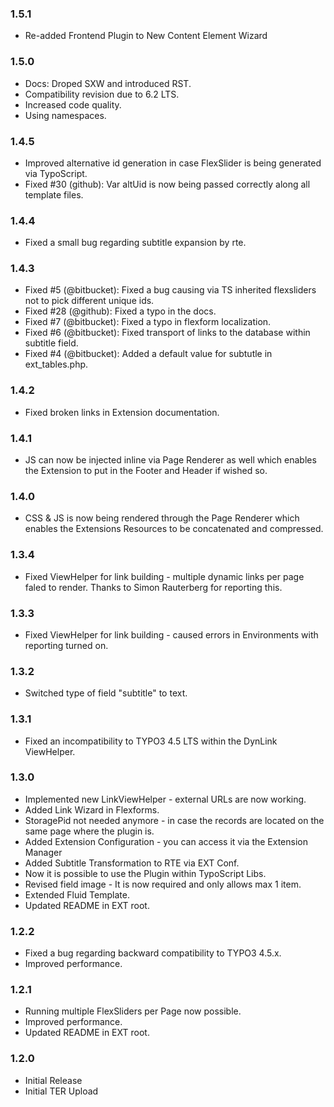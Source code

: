 ### 1.5.1

* Re-added Frontend Plugin to New Content Element Wizard


### 1.5.0

* Docs: Droped SXW and introduced RST.
* Compatibility revision due to 6.2 LTS.
* Increased code quality.
* Using namespaces.


### 1.4.5

* Improved alternative id generation in case FlexSlider is being generated via TypoScript.
* Fixed #30 (github): Var altUid is now being passed correctly along all template files.


### 1.4.4

* Fixed a small bug regarding subtitle expansion by rte.


### 1.4.3
* Fixed #5 (@bitbucket): Fixed a bug causing via TS inherited flexsliders not to pick different unique ids.
* Fixed #28 (@github): Fixed a typo in the docs.
* Fixed #7 (@bitbucket): Fixed a typo in flexform localization.
* Fixed #6 (@bitbucket): Fixed transport of links to the database within subtitle field.
* Fixed #4 (@bitbucket): Added a default value for subtutle in ext_tables.php.


### 1.4.2

* Fixed broken links in Extension documentation.


### 1.4.1

* JS can now be injected inline via Page Renderer as well which enables the Extension to put in the Footer and Header if wished so.


### 1.4.0

* CSS & JS is now being rendered through the Page Renderer which enables the Extensions Resources to be concatenated and compressed.


### 1.3.4

* Fixed ViewHelper for link building - multiple dynamic links per page faled to render. Thanks to Simon Rauterberg for reporting this.


### 1.3.3

* Fixed ViewHelper for link building - caused errors in Environments with reporting turned on.


### 1.3.2

* Switched type of field "subtitle" to text.


### 1.3.1

* Fixed an incompatibility to TYPO3 4.5 LTS within the DynLink ViewHelper.


### 1.3.0

* Implemented new LinkViewHelper - external URLs are now working.
* Added Link Wizard in Flexforms.
* StoragePid not needed anymore - in case the records are located on the same page where the plugin is.
* Added Extension Configuration - you can access it via the Extension Manager
* Added Subtitle Transformation to RTE via EXT Conf.
* Now it is possible to use the Plugin within TypoScript Libs.
* Revised field image - It is now required and only allows max 1 item.
* Extended Fluid Template.
* Updated README in EXT root.


### 1.2.2

* Fixed a bug regarding backward compatibility to TYPO3 4.5.x.
* Improved performance.


### 1.2.1

* Running multiple FlexSliders per Page now possible.
* Improved performance.
* Updated README in EXT root.


### 1.2.0

* Initial Release
* Initial TER Upload